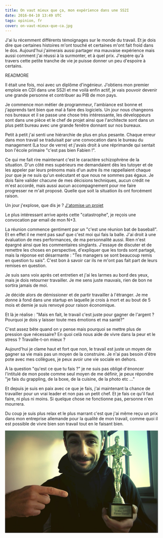 ```yaml
---
title: On vaut mieux que ça, mon expérience dans une SS2I
date: 2016-04-10 13:49 UTC
tags: opinion, fr
cover: on-vaut-mieux-que-ca.jpg
---
```


J'ai lu récemment différents témoignages sur le monde du travail. Et je dois dire que certaines histoires m'ont touché et certaines m'ont fait froid dans le dos. 
Aujourd'hui j'aimerais aussi partager ma mauvaise expérience mais aussi comment j'ai réussi à la surmonter, et à quel prix. 
J'espère qu'à travers cette petite tranche de vie je puisse donner un peu d'espoire à certains.

READMORE

Il était une fois, moi avec un diplôme d'ingénieur. J'obtiens mon premier emploie en CDI dans une SS2I  et me voilà enfin actif, je vais pouvoir devenir une grande personne et contribuer au PIB de mon pays. 

Je commence mon métier de programmeur, l'ambiance est bonne et j'apprends tant bien que mal à faire des logiciels. 
Un jour nous changeons nos bureaux et il se passe une chose très intéressante, les développeurs sont dans une pièce et le chef de projet ainsi que l'architecte sont dans un plus petit bureau avec une grande fenêtre donnant sur nos bureaux.

Petit à petit j'ai senti une hiérarchie de plus en plus pesante. 
Chaque erreur dans mon travail se traduisait par une convocation dans le bureau du management (La tour de verre) et j'avais droit à une réprimande qui sentait bon l'école primaire "c'est pas bien Fabien !".

Ce qui me fait rire maintenant c'est le caractère schizophrène de la situation. 
D'un côté mes supérieurs me demandaient dès les tutoyer et de les appeler par leurs prénoms mais d'un autre ils me rappellaient chaque jour que je ne suis qu'un exécutant et que nous ne sommes pas égaux.
Je dois faire valider chacune de mes décisions techniques, aucun crédit ne m'est accordé, mais aussi aucun accompagnement pour me faire progresser ne m'ait proposé. 
Quelle que soit la situation ils ont forcément raison. 


Un jour j'explose, que dis je ? [J'atomise un projet](/post/fr/2013/06/13/comment-j-ai-exploser-un-projet/)

Le plus intéressant arrive après cette "catastrophe", je reçois une convocation par email de mon N+3.

La réunion commence gentiment par un "c'est une réunion bat de baseball". 
Et en effet il ne ment pas sauf que c'est moi qui fais la balle. J'ai droit à une évaluation de mes performances, de ma personnalité aussi. Rien n'est épargné ainsi que les commentaires singlants.
J'essaye de discuter et de remettre les choses en perspective, d'expliquer que les tords sont partagé, mais la réponse est désarmante : "Tes managers se sont beaucoup remis en question tu sais".
C'est bon à savoir car ils ne m'ont pas fait part de leurs remises en question.

Je suis sans voix après cet entretien et j'ai les larmes au bord des yeux, mais je dois retourner travailler. 
Je me sens juste mauvais, rien de bon ne sortira jamais de moi. 

Je décide alors de démissioner et de partir travailler à l'étranger. 
Je me donne à fond dans une startup en laquelle je crois à mort et au bout de 5 mois et demie je suis renvoyé pour raison économique. 

Et là je réalise : "Mais en fait, le travail c'est juste pour gagner de l'argent ? Pourquoi je dois y laisser toute mes émotions et ma santé?"

C'est assez bête quand on y pense mais pourquoi se mettre plus de pression que nécessaire? En quoi celà nous aide de vivre dans la peur et le stress ? 
Travaille-t-on mieux ? 

Aujourd'hui je clame haut et fort que non, le travail est juste un moyen de gagner sa vie mais pas un moyen de la construire. 
Je n'ai pas besoin d'être pote avec mes collègues, je peux avoir une vie sociale en dehors. 

À la question "qu'est ce que tu fais ?" je ne suis pas obligé d'énoncer l'intitulé de mon poste comme seul moyen de me définir, je peux répondre "je fais du grappling, de la boxe, de la cuisine, de la photo etc ..."

Et depuis je suis en paix avec ce que je fais, j'ai maintenant la chance de travailler pour un vrai leader et non pas un petit chef.
Et je fais ce qu'il faut faire, ni plus ni moins. 
Si quelque chose ne fonctionne pas, personne n'en mourrera.

Du coup je suis plus relax et le plus marrant c'est que j'ai même reçu un prix dans mon entreprise allemande pour la qualité de mon travail, comme quoi il est possible de vivre bien son travail tout en le faisant bien.

![Photo de mon trophé](2016-04-10-on-vaut-mieux-que-ca-les-ss2i/reward.jpg)


